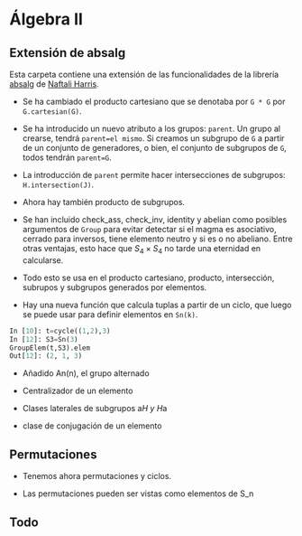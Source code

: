 # Álgebra II
## Extensión de absalg

Esta carpeta contiene una extensión de las funcionalidades de la librería [absalg](https://github.com/naftaliharris/Abstract-Algebra) de [Naftali Harris](http://www.naftaliharris.com).

- Se ha cambiado el producto cartesiano que se denotaba por `G * G` por `G.cartesian(G)`.

- Se ha introducido un nuevo atributo a los grupos: `parent`. Un grupo al crearse, tendrá `parent=el mismo`. Si creamos un subgrupo de `G` a partir de un conjunto de generadores, o bien, el conjunto de subgrupos de `G`, todos tendrán `parent=G`.

- La introducción de `parent` permite hacer intersecciones de subgrupos: `H.intersection(J)`.

- Ahora hay también producto de subgrupos.

- Se han incluido check_ass, check_inv, identity y abelian como posibles argumentos de `Group` para evitar detectar si el magma es asociativo, cerrado para inversos, tiene elemento neutro y si es o no abeliano. Entre otras ventajas, esto hace que $S_4\times S_4$ no tarde una eternidad en calcularse.

- Todo esto se usa en el producto cartesiano, producto, intersección, subrupos y subgrupos generados por elementos.

- Hay una nueva función que calcula tuplas a partir de un ciclo, que luego se puede usar para definir elementos en `Sn(k)`.

```python
In [10]: t=cycle((1,2),3)
In [12]: S3=Sn(3)
GroupElem(t,S3).elem​
Out[12]: (2, 1, 3)
```

- Añadido An(n), el grupo alternado

- Centralizador de un elemento

- Clases laterales de subgrupos a*H y H*a

- clase de conjugación de un elemento


## Permutaciones

- Tenemos ahora permutaciones y ciclos.

- Las permutaciones pueden ser vistas como elementos de S_n

## Todo
